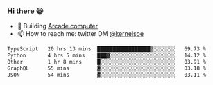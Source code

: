 ### Hi there 😃

- 🔨 Building [Arcade.computer](https://arcade.computer)
- 📫 How to reach me: twitter DM [@kernelsoe](https://twitter.com/kernelsoe)

<!--START_SECTION:waka-->

```txt
TypeScript   20 hrs 13 mins  █████████████████▒░░░░░░░   69.73 %
Python       4 hrs 5 mins    ███▓░░░░░░░░░░░░░░░░░░░░░   14.12 %
Other        1 hr 8 mins     █░░░░░░░░░░░░░░░░░░░░░░░░   03.91 %
GraphQL      55 mins         ▓░░░░░░░░░░░░░░░░░░░░░░░░   03.18 %
JSON         54 mins         ▓░░░░░░░░░░░░░░░░░░░░░░░░   03.11 %
```

<!--END_SECTION:waka-->
